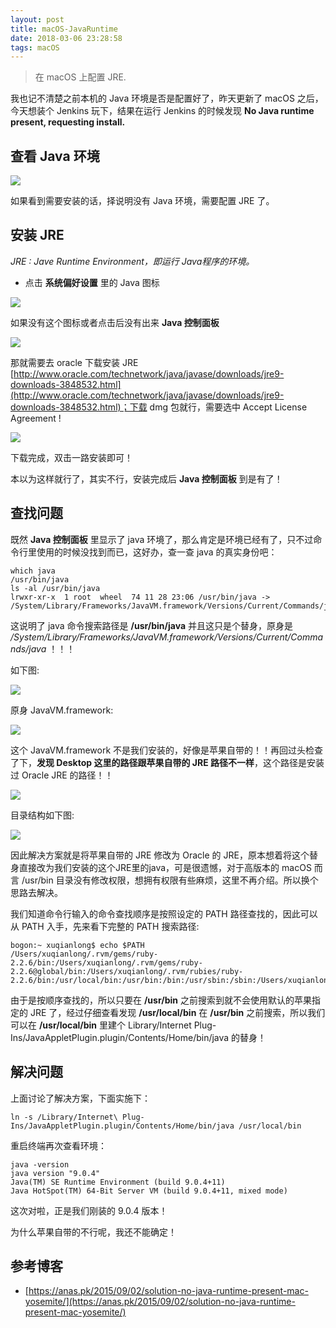 ```yaml
---
layout: post
title: macOS-JavaRuntime
date: 2018-03-06 23:28:58
tags: macOS
---
```


> 在 macOS 上配置 JRE.

我也记不清楚之前本机的 Java 环境是否是配置好了，昨天更新了 macOS 之后，今天想装个 Jenkins 玩下，结果在运行 Jenkins 的时候发现 **No Java runtime present, requesting install.**

## 查看 Java 环境

![](/images/201803/0.png)

如果看到需要安装的话，择说明没有 Java 环境，需要配置 JRE 了。

## 安装 JRE

*JRE : Jave Runtime Environment，即运行 Java程序的环境。*

- 点击 **系统偏好设置** 里的 Java 图标

![](/images/201803/1.png)

如果没有这个图标或者点击后没有出来 **Java 控制面板**

![](/images/201803/2.png)

那就需要去 oracle 下载安装 JRE [http://www.oracle.com/technetwork/java/javase/downloads/jre9-downloads-3848532.html](http://www.oracle.com/technetwork/java/javase/downloads/jre9-downloads-3848532.html)；下载 dmg 包就行，需要选中 Accept License Agreement !

![](/images/201803/3.png)

下载完成，双击一路安装即可！

本以为这样就行了，其实不行，安装完成后 **Java 控制面板** 到是有了！

## 查找问题

既然 **Java 控制面板** 里显示了 java 环境了，那么肯定是环境已经有了，只不过命令行里使用的时候没找到而已，这好办，查一查 java 的真实身份吧：

```shell
which java
/usr/bin/java
ls -al /usr/bin/java
lrwxr-xr-x  1 root  wheel  74 11 28 23:06 /usr/bin/java -> /System/Library/Frameworks/JavaVM.framework/Versions/Current/Commands/java
```

这说明了 java 命令搜索路径是 **/usr/bin/java** 并且这只是个替身，原身是 */System/Library/Frameworks/JavaVM.framework/Versions/Current/Commands/java* ！！！

如下图:

![](/images/201803/4.png)

原身 JavaVM.framework:

![](/images/201803/6.png)

这个 JavaVM.framework 不是我们安装的，好像是苹果自带的！！再回过头检查了下，**发现 Desktop 这里的路径跟苹果自带的 JRE 路径不一样**，这个路径是安装过 Oracle JRE 的路径！！

![](/images/201803/7.png)

目录结构如下图:

![](/images/201803/5.png)

因此解决方案就是将苹果自带的 JRE 修改为 Oracle 的 JRE，原本想着将这个替身直接改为我们安装的这个JRE里的java，可是很遗憾，对于高版本的 macOS 而言 /usr/bin 目录没有修改权限，想拥有权限有些麻烦，这里不再介绍。所以换个思路去解决。

我们知道命令行输入的命令查找顺序是按照设定的 PATH 路径查找的，因此可以从 PATH 入手，先来看下完整的 PATH 搜索路径:

```shell
bogon:~ xuqianlong$ echo $PATH
/Users/xuqianlong/.rvm/gems/ruby-2.2.6/bin:/Users/xuqianlong/.rvm/gems/ruby-2.2.6@global/bin:/Users/xuqianlong/.rvm/rubies/ruby-2.2.6/bin:/usr/local/bin:/usr/bin:/bin:/usr/sbin:/sbin:/Users/xuqianlong/.rvm/bin:/usr/local/ssl
```
由于是按顺序查找的，所以只要在 **/usr/bin** 之前搜索到就不会使用默认的苹果指定的 JRE 了，经过仔细查看发现 **/usr/local/bin** 在 **/usr/bin** 之前搜索，所以我们可以在 **/usr/local/bin** 里建个 Library/Internet Plug-Ins/JavaAppletPlugin.plugin/Contents/Home/bin/java 的替身！

## 解决问题

上面讨论了解决方案，下面实施下：

```
ln -s /Library/Internet\ Plug-Ins/JavaAppletPlugin.plugin/Contents/Home/bin/java /usr/local/bin
```

重启终端再次查看环境：

```
java -version
java version "9.0.4"
Java(TM) SE Runtime Environment (build 9.0.4+11)
Java HotSpot(TM) 64-Bit Server VM (build 9.0.4+11, mixed mode)
```

这次对啦，正是我们刚装的 9.0.4 版本！

为什么苹果自带的不行呢，我还不能确定！

## 参考博客

- [https://anas.pk/2015/09/02/solution-no-java-runtime-present-mac-yosemite/](https://anas.pk/2015/09/02/solution-no-java-runtime-present-mac-yosemite/)